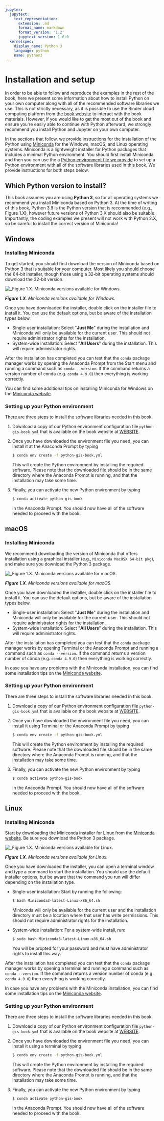 ```yaml
---
jupyter:
  jupytext:
    text_representation:
      extension: .md
      format_name: markdown
      format_version: '1.2'
      jupytext_version: 1.6.0
  kernelspec:
    display_name: Python 3
    language: python
    name: python3
---
```


# Installation and setup

In order to be able to follow and reproduce the examples in the rest of the book, here we present some information about how to install Python on your own computer along with all of the recommended software libraries we use. This is not strictly necessary, as it is possible to use the Binder cloud computing platform from [the book website](https://pythongis.org/) to interact with the book materials. However, if you would like to get the most out of the book and ensure you're easily able to continue with Python afterward, we strongly recommend you install Python and Jupyter on your own computer.

In the sections that follow, we provide instructions for the installation of the Python using [Miniconda](https://docs.conda.io/en/latest/miniconda.html) for the Windows, macOS, and Linux operating systems. Miniconda is a lightweight installer for Python packages that includes a minimal Python environment. You should first install Miniconda and then you can use the a [Python environment file we provide]() to set up a Python environment with all of the software libraries used in this book. We provide instructions for both steps below.


## Which Python version to install?

This book assumes you are using **Python 3**, so for all operating systems we recommend you install Miniconda based on Python 3. At the time of writing of this book, Python 3.8 is the Python version that is recommended (e.g., Figure 1.X), however future versions of Python 3.X should also be suitable. Importantly, the coding examples we present will not work with Python 2.X, so be careful to install the correct version of Miniconda!


## Windows


### Installing Miniconda

To get started, you should first download the version of Miniconda based on Python 3 that is suitable for your computer. Most likely you should choose the 64-bit installer, though those using a 32-bit operating systems should download the 32-bit version.

![_**Figure 1.X**. Miniconda versions available for Windows.](../img/miniconda-windows.png)

_**Figure 1.X**. Miniconda versions available for Windows._

Once you have downloaded the installer, double click on the installer file to install it. You can use the default options, but be aware of the installation types below.

- Single-user installation: Select "**Just Me**" during the installation and Miniconda will only be available for the current user. This should not require administrator rights for the installation.
- System-wide installation: Select "**All Users**" during the installation. This will require administrator rights.

After the installation has completed you can test that the `conda` package manager works by opening the Anaconda Prompt from the Start menu and running a command such as `conda --version`. If the command returns a version number of conda (e.g. `conda 4.9.0`) then everything is working correctly.

You can find some additional tips on installing Miniconda for Windows on the [Miniconda website](https://docs.conda.io/projects/conda/en/latest/user-guide/install/windows.html).


### Setting up your Python environment

There are three steps to install the software libraries needed in this book.

1. Download a copy of our Python environment configuration file `python-gis-book.yml` that is available on the book website at [WEBSITE]().

2. Once you have downloaded the environment file you need, you can install it at the Anaconda Prompt by typing

    ```bash
    $ conda env create -f python-gis-book.yml
    ```

    This will create the Python environment by installing the required software. Please note that the downloaded file should be in the same directory where the Anaconda Prompt is running, and that the installation may take some time.
   
3. Finally, you can activate the new Python environment by typing

    ```bash
    $ conda activate python-gis-book
    ```

    in the Anaconda Prompt. You should now have all of the software needed to proceed with the book.


## macOS


### Installing Miniconda

We recommend downloading the version of Miniconda that offers installation using a graphical installer (e.g., `Miniconda MacOSX 64-bit pkg`), and make sure you download the Python 3 package.

![_**Figure 1.X**. Miniconda versions available for macOS.](../img/miniconda-macos.png)

_**Figure 1.X**. Miniconda versions available for macOS._

Once you have downloaded the installer, double click on the installer file to install it. You can use the default options, but be aware of the installation types below.

- Single-user installation: Select "**Just Me**" during the installation and Miniconda will only be available for the current user. This should not require administrator rights for the installation.
- System-wide installation: Select "**All Users**" during the installation. This will require administrator rights.

After the installation has completed you can test that the `conda` package manager works by opening Terminal or the Anaconda Prompt and running a command such as `conda --version`. If the command returns a version number of conda (e.g. `conda 4.9.0`) then everything is working correctly.

In case you have any problems with the Miniconda installation, you can find some installation tips on the [Miniconda website](https://docs.conda.io/projects/conda/en/latest/user-guide/install/macos.html).


### Setting up your Python environment

There are three steps to install the software libraries needed in this book.

1. Download a copy of our Python environment configuration file `python-gis-book.yml` that is available on the book website at [WEBSITE]().

2. Once you have downloaded the environment file you need, you can install it using Terminal or the Anaconda Prompt by typing

    ```bash
    $ conda env create -f python-gis-book.yml
    ```

    This will create the Python environment by installing the required software. Please note that the downloaded file should be in the same directory where the Anaconda Prompt is running, and that the installation may take some time.
   
3. Finally, you can activate the new Python environment by typing

    ```bash
    $ conda activate python-gis-book
    ```

    in the Anaconda Prompt. You should now have all of the software needed to proceed with the book.


## Linux


### Installing Miniconda

Start by downloading the Miniconda installer for Linux from the [Miniconda website](https://docs.conda.io/en/latest/miniconda.html). Be sure you download the Python 3 package.

![_**Figure 1.X**. Miniconda versions available for Linux.](../img/miniconda-linux.png)

_**Figure 1.X**. Miniconda versions available for Linux._

Once you have downloaded the installer, you can open a terminal window and type a command to start the installation. You should use the default installer options, but be aware that the command you run will differ depending on the installation type.

- Single-user installation: Start by running the following:

    ```bash
    $ bash Miniconda3-latest-Linux-x86_64.sh
    ```

   Miniconda will only be available for the current user and the installation directory must be a location where that user has write permissions. This should not require administrator rights for the installation.

- System-wide installation: For a system-wide install, run:

    ```bash
    $ sudo bash Miniconda3-latest-Linux-x86_64.sh
    ```

    You will be propted for your password and must have administrator rights to install this way.

After the installation has completed you can test that the `conda` package manager works by opening a terminal and running a command such as `conda --version`. If the command returns a version number of conda (e.g. `conda 4.9.0`) then everything is working correctly.

In case you have any problems with the Miniconda installation, you can find some installation tips on the [Miniconda website](https://docs.conda.io/projects/conda/en/latest/user-guide/install/linux.html).


### Setting up your Python environment

There are three steps to install the software libraries needed in this book.

1. Download a copy of our Python environment configuration file `python-gis-book.yml` that is available on the book website at [WEBSITE]().

2. Once you have downloaded the environment file you need, you can install it using a terminal by typing

    ```bash
    $ conda env create -f python-gis-book.yml
    ```

    This will create the Python environment by installing the required software. Please note that the downloaded file should be in the same directory where the Anaconda Prompt is running, and that the installation may take some time.
   
3. Finally, you can activate the new Python environment by typing

    ```bash
    $ conda activate python-gis-book
    ```

    in the Anaconda Prompt. You should now have all of the software needed to proceed with the book.
